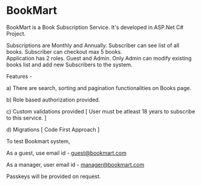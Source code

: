 # BookMart
BookMart is a Book Subscription Service. It's developed in ASP.Net C# Project.

Subscriptions are Monthly and Annually. Subscriber can see list of all books. Subscriber can checkout max 5 books.  
Application has 2 roles. Guest and Admin. Only Admin can modify existing books list and add new Subscribers to the system. 

Features - 

a) There are search, sorting and pagination functionalities on Books page. 

b) Role based authorization provided.

c) Custom validations provided [ User must be atleast 18 years to subscribe to this service. ] 

d) Migrations [ Code First Approach ]

To test Bookmart system,

  As a guest, use email id - guest@bookmart.com
  
  As a manager, user email id - manager@bookmart.com
  
  Passkeys will be provided on request.
  
  

